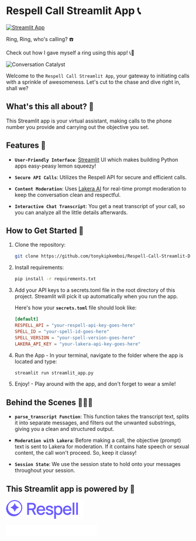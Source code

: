 # Respell Call Streamlit App 📞

[![Streamlit App](https://static.streamlit.io/badges/streamlit_badge_black_white.svg)](https://respellcall.streamlit.app/)

Ring, Ring, who's calling? ☎️

Check out how I gave myself a ring using this app! 📞🤙

![Conversation Catalyst](assets/respell.gif)

Welcome to the `Respell Call Streamlit App`, your gateway to initiating calls with a sprinkle of awesomeness. Let's cut to the chase and dive right in, shall we?

## What's this all about? 🤔

This Streamlit app is your virtual assistant, making calls to the phone number you provide and carrying out the objective you set.

## Features 🫠

- **`User-Friendly Interface`**: [Streamlit](https://www.streamlit.io) UI which makes building Python apps easy-peasy lemon squeezy!

- **`Secure API Calls`**: Utilizes the Respell API for secure and efficient calls.

- **`Content Moderation`**: Uses [Lakera AI](https://lakera.ai/) for real-time prompt moderation to keep the conversation clean and respectful.

- **`Interactive Chat Transcript`**: You get a neat transcript of your call, so you can analyze all the little details afterwards.

## How to Get Started 🎉

1. Clone the repository:

   ```bash
   git clone https://github.com/tonykipkemboi/Respell-Call-Streamlit-Demo.git
   ```

2. Install requirements:

   ```bash
   pip install -r requirements.txt
   ```

3. Add your API keys to a secrets.toml file in the root directory of this project. Streamlit will pick it up automatically when you run the app.

   Here's how your **`secrets.toml`** file should look like:

   ```TOML
   [default]
   RESPELL_API = "your-respell-api-key-goes-here"
   SPELL_ID = "your-spell-id-goes-here"
   SPELL_VERSION = "your-spell-version-goes-here"
   LAKERA_API_KEY = "your-lakera-api-key-goes-here"
   ```

4. Run the App - In your terminal, navigate to the folder where the app is located and type:

   ```bash
   streamlit run streamlit_app.py
   ```

5. Enjoy! - Play around with the app, and don't forget to wear a smile!

## Behind the Scenes 🧙🏽‍♂️

- **`parse_transcript Function`**: This function takes the transcript text, splits it into separate messages, and filters out the unwanted substrings, giving you a clean and structured output.

- **`Moderation with Lakera`**: Before making a call, the objective (prompt) text is sent to Lakera for moderation. If it contains hate speech or sexual content, the call won't proceed. So, keep it classy!

- **`Session State`**: We use the session state to hold onto your messages throughout your session.

## This Streamlit app is powered by 🔋

[![Conversation Catalyst](assets/respell_logo.svg)](https://www.respell.ai/)

[![Conversation Catalyst](assets/lakera.svg)](https://www.lakera.ai/)
